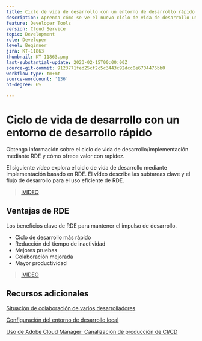 ```yaml
---
title: Ciclo de vida de desarrollo con un entorno de desarrollo rápido
description: Aprenda cómo se ve el nuevo ciclo de vida de desarrollo utilizando Rapid Development Environment y los beneficios clave de RDE.
feature: Developer Tools
version: Cloud Service
topic: Development
role: Developer
level: Beginner
jira: KT-11863
thumbnail: KT-11863.png
last-substantial-update: 2023-02-15T00:00:00Z
source-git-commit: 9123771fed25cf2c5c3443c92dcc0e6704476bb0
workflow-type: tm+mt
source-wordcount: '136'
ht-degree: 6%

---
```



# Ciclo de vida de desarrollo con un entorno de desarrollo rápido

Obtenga información sobre el ciclo de vida de desarrollo/implementación mediante RDE y cómo ofrece valor con rapidez.

El siguiente vídeo explora el ciclo de vida de desarrollo mediante implementación basado en RDE. El vídeo describe las subtareas clave y el flujo de desarrollo para el uso eficiente de RDE.

>[!VIDEO](https://video.tv.adobe.com/v/3415492/?quality=12&learn=on)


## Ventajas de RDE

Los beneficios clave de RDE para mantener el impulso de desarrollo.

- Ciclo de desarrollo más rápido
- Reducción del tiempo de inactividad
- Mejores pruebas
- Colaboración mejorada
- Mayor productividad

>[!VIDEO](https://video.tv.adobe.com/v/3415493/?quality=12&learn=on)

## Recursos adicionales

[Situación de colaboración de varios desarrolladores](https://experienceleague.adobe.com/docs/experience-manager-cloud-service/content/implementing/developing/rapid-development-environments.html#multiple-developers-collaborating-on-the-same-rde)

[Configuración del entorno de desarrollo local](https://experienceleague.adobe.com/docs/experience-manager-learn/cloud-service/local-development-environment-set-up/overview.html?lang=es)

[Uso de Adobe Cloud Manager: Canalización de producción de CI/CD](https://experienceleague.adobe.com/docs/experience-manager-learn/cloud-service/cloud-manager/cicd-production-pipeline.html)

